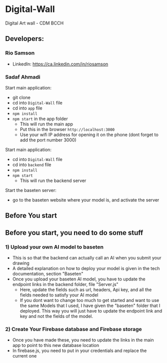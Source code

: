 # Digital-Wall
Digital Art wall  - CDM BCCH

## Developers:
### Rio Samson
- LinkedIn: https://ca.linkedin.com/in/riosamson
### Sadaf Ahmadi

Start main application:
- git clone
- cd into ```Digital-Wall``` file
- cd into ```app``` file
- ```npm install```
- ```npm start``` in the app folder
   - This will run the main app
   - Put this in the browser ```http://localhost:3000```
   - Use your wifi IP address for opening it on the phone (dont forget to add the port number 3000)

Start main application:
- cd into ```Digital-Wall``` file
- cd into ```backend``` file
- ```npm install```
- ```npm start```
   - This will run the backend server

Start the baseten server:
- go to the baseten website where your model is, and activate the server 


## Before You start 
## Before you start, you need to do some stuff
### 1) Upload your own AI model to baseten
  - This is so that the backend can actually call an AI when you submit your drawing
  - A detailed explanation on how to deploy your model is given in the tech documentation, section "Baseten"
- Once you upload your baseten AI model, you have to update the endpoint links in the backend folder, file "Server.js"
  - Here, update the fields such as url, headers, Api key, and all the fields needed to satisfy your AI model
  - If you dont want to change too much to get started and want to use the same Models that I used, I have given the "baseten" folder that I deployed. This way you will just have to update the endpoint link and key and not the fields of the model.
### 2) Create Your Firebase database and Firebase storage
- Once you have made these, you need to update the links in the main app to point to this new database location
- In firebase.js, you need to put in your credentials and replace the current one

